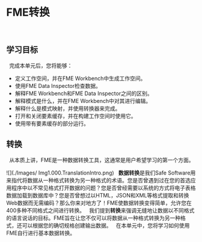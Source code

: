 # FME转换
  
## 学习目标
 
完成本单元后，您将能够：
- 定义工作空间，并在FME Workbench中生成工作空间。
- 使用FME Data Inspector检查数据。
- 解释FME Workbench和FME Data Inspector之间的区别。
- 解释模式是什么，并在FME Workbench中对其进行编辑。
- 解释什么是模式映射，并使用转换器来完成。
- 打开和关闭要素缓存，并在构建工作空间时使用它。
- 使用带有要素缓存的部分运行。
 
## 转换
 
从本质上讲，FME是一种数据转换工具，这通常是用户希望学习的第一个方面。

![](./Images/ Img1.000.TranslationIntro.png)
 
**数据转换**是我们Safe Software用来指代将数据从一种格式转换为另一种格式的术语。您是否曾遇到过在您的首选应用程序中以不常见格式打开数据的问题？您是否曾经需要以系统的方式将电子表格数据加载到数据库中？您是否曾想过以HTML，JSON和XML等格式提取和转换Web数据而无需编码？那么你来对地方了！FME使数据转换变得简单，允许您在400多种不同格式之间进行转换。
 
我们提到**转换**来强调无缝地让数据以不同格式的语言说话的目标。FME旨在让您不仅可以将数据从一种格式转换为另一种格式，还可以根据您的确切规格创建输出数据。
 
在本单元中，您将学习如何使用FME自行进行基本数据转换。
